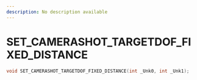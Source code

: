 ```yaml
---
description: No description available 
---
```


# SET_CAMERASHOT_TARGETDOF_FIXED_DISTANCE

```cpp
void SET_CAMERASHOT_TARGETDOF_FIXED_DISTANCE(int _Unk0, int _Unk1);
```